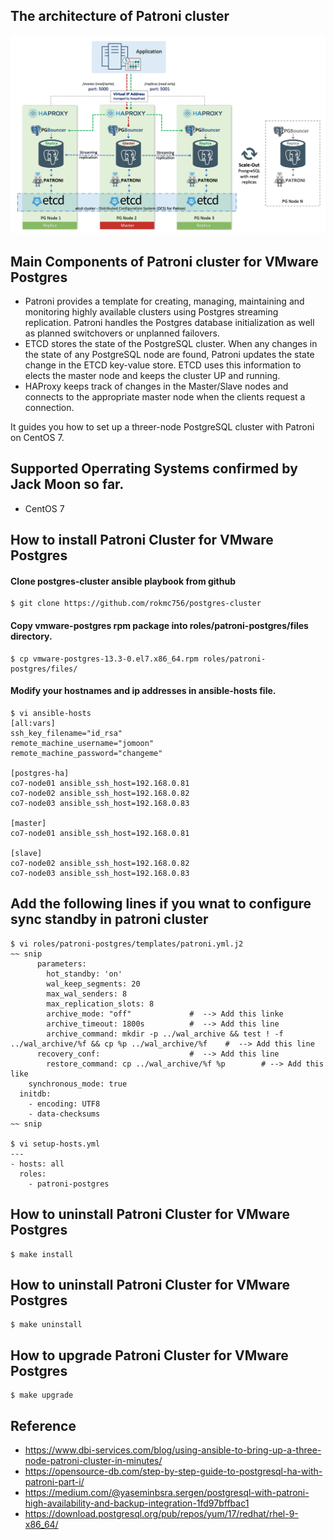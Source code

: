 ## The architecture of Patroni cluster
![alt text](https://github.com/rokmc756/postgres-cluster/blob/main/roles/patroni-postgres/images/patroni_cluster_architecture.png)


## Main Components of Patroni cluster for VMware Postgres
- Patroni provides a template for creating, managing, maintaining and monitoring highly available clusters using Postgres streaming replication. Patroni handles the Postgres database initialization as well as planned switchovers or unplanned failovers.
- ETCD stores the state of the PostgreSQL cluster.  When any changes in the state of any PostgreSQL node are found, Patroni updates the state change in the ETCD key-value store. ETCD uses this information to elects the master node and keeps the cluster UP and running.
- HAProxy keeps track of changes in the Master/Slave nodes and connects to the appropriate master node when the clients request a connection.

It guides you how to set up a threer-node PostgreSQL cluster with Patroni on CentOS 7.


## Supported Operrating Systems confirmed by Jack Moon so far.
- CentOS 7


## How to install Patroni Cluster for VMware Postgres
#### Clone postgres-cluster ansible playbook from github
~~~
$ git clone https://github.com/rokmc756/postgres-cluster
~~~

#### Copy vmware-postgres rpm package into roles/patroni-postgres/files directory.
~~~
$ cp vmware-postgres-13.3-0.el7.x86_64.rpm roles/patroni-postgres/files/
~~~

#### Modify your hostnames and ip addresses in ansible-hosts file.
~~~
$ vi ansible-hosts
[all:vars]
ssh_key_filename="id_rsa"
remote_machine_username="jomoon"
remote_machine_password="changeme"

[postgres-ha]
co7-node01 ansible_ssh_host=192.168.0.81
co7-node02 ansible_ssh_host=192.168.0.82
co7-node03 ansible_ssh_host=192.168.0.83

[master]
co7-node01 ansible_ssh_host=192.168.0.81

[slave]
co7-node02 ansible_ssh_host=192.168.0.82
co7-node03 ansible_ssh_host=192.168.0.83
~~~

## Add the following lines if you wnat to configure sync standby in patroni cluster
~~~
$ vi roles/patroni-postgres/templates/patroni.yml.j2
~~ snip
      parameters:
        hot_standby: 'on'
        wal_keep_segments: 20
        max_wal_senders: 8
        max_replication_slots: 8
        archive_mode: "off"             #  --> Add this linke
        archive_timeout: 1800s          #  --> Add this line
        archive_command: mkdir -p ../wal_archive && test ! -f ../wal_archive/%f && cp %p ../wal_archive/%f    #  --> Add this line
      recovery_conf:                    #  --> Add this line
        restore_command: cp ../wal_archive/%f %p        # --> Add this like
    synchronous_mode: true
  initdb:
    - encoding: UTF8
    - data-checksums
~~ snip

$ vi setup-hosts.yml
---
- hosts: all
  roles:
    - patroni-postgres
~~~

## How to uninstall Patroni Cluster for VMware Postgres
~~~
$ make install
~~~

## How to uninstall Patroni Cluster for VMware Postgres
~~~
$ make uninstall
~~~

## How to upgrade Patroni Cluster for VMware Postgres
~~~
$ make upgrade
~~~

## Reference
- https://www.dbi-services.com/blog/using-ansible-to-bring-up-a-three-node-patroni-cluster-in-minutes/
- https://opensource-db.com/step-by-step-guide-to-postgresql-ha-with-patroni-part-i/
- https://medium.com/@yaseminbsra.sergen/postgresql-with-patroni-high-availability-and-backup-integration-1fd97bffbac1
- https://download.postgresql.org/pub/repos/yum/17/redhat/rhel-9-x86_64/



